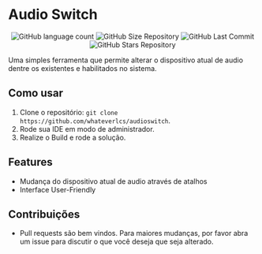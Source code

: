 # Audio Switch

<p align="center">
  <img alt="GitHub language count" src="https://img.shields.io/github/languages/count/whateverlcs/audioswitch?color=black">
  
  <img alt="GitHub Size Repository" src="https://img.shields.io/github/repo-size/whateverlcs/audioswitch?color=black">
    
  <img alt="GitHub Last Commit" src="https://img.shields.io/github/last-commit/whateverlcs/audioswitch?color=black">
  
  <img alt="GitHub Stars Repository" src="https://img.shields.io/github/stars/whateverlcs/audioswitch?style=black">
</p>


Uma simples ferramenta que permite alterar o dispositivo atual de audio dentre os existentes e habilitados no sistema.

## Como usar

1. Clone o repositório: `git clone https://github.com/whateverlcs/audioswitch`.
2. Rode sua IDE em modo de administrador.
3. Realize o Build e rode a solução.

## Features

- Mudança do dispositivo atual de audio através de atalhos
- Interface User-Friendly

## Contribuições

- Pull requests são bem vindos. Para maiores mudanças, por favor abra um issue para discutir o que você deseja que seja alterado.
